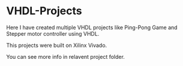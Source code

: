 # VHDL-Projects

Here I have created multiple VHDL projects like Ping-Pong Game and Stepper motor controller using VHDL.

This projects were built on Xilinx Vivado.

You can see more info in relavent project folder.
